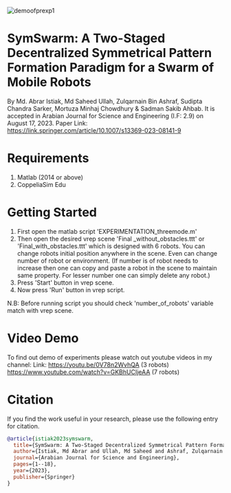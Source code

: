 ![demoofprexp1](6_robots.png)
# SymSwarm: A Two-Staged Decentralized Symmetrical Pattern Formation Paradigm for a Swarm of Mobile Robots
By Md. Abrar Istiak, Md Saheed Ullah, Zulqarnain Bin Ashraf, Sudipta Chandra Sarker, Mortuza Minhaj Chowdhury & Sadman Sakib Ahbab. It is accepted in Arabian Journal for Science and Engineering (I.F: 2.9) on August 17, 2023. Paper Link: https://link.springer.com/article/10.1007/s13369-023-08141-9
# Requirements
1. Matlab (2014 or above)
2. CoppeliaSim Edu

# Getting Started
1. First open the matlab script 'EXPERIMENTATION_threemode.m'
2. Then open the desired vrep scene 'Final _without_obstacles.ttt' or 'Final_with_obstacles.ttt'
which is designed with 6 robots. You can change robots initial position anywhere in the scene.
Even can change number of robot or environment.
(If number is of robot needs to increase then one can copy and paste a robot in the scene
to maintain same property. For lesser number one can simply delete any robot.)
3. Press 'Start' button in vrep scene.
4. Now press 'Run' button in vrep script.

N.B: Before running script you should check 'number_of_robots' variable match with
vrep scene.

# Video Demo
To find out demo of experiments please watch out youtube videos in my channel:
Link: https://youtu.be/0V78n2WvhQA (3 robots)
https://www.youtube.com/watch?v=GKBhUCIjeAA (7 robots)

# Citation
If you find the work useful in your research, please use the following entry for citation.

```BibTeX
@article{istiak2023symswarm,
  title={SymSwarm: A Two-Staged Decentralized Symmetrical Pattern Formation Paradigm for a Swarm of Mobile Robots},
  author={Istiak, Md Abrar and Ullah, Md Saheed and Ashraf, Zulqarnain Bin and Sarker, Sudipta Chandra and Chowdhury, Mortuza Minhaj and Ahbab, Sadman Sakib},
  journal={Arabian Journal for Science and Engineering},
  pages={1--18},
  year={2023},
  publisher={Springer}
}
```
